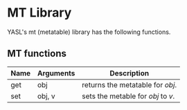 # MT Library

YASL's mt (metatable) library has the following functions.

## MT functions

| Name | Arguments | Description |
|------|-----------|-------------|
| get  | obj       | returns the metatable for _obj_. |
| set  | obj, v    | sets the metable for _obj_ to _v_. |
